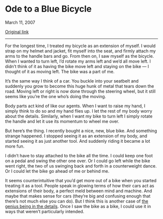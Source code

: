 Ode to a Blue Bicycle
=====================

March 11, 2007

[Original link](http://www.aaronsw.com/weblog/bluebike)

* * * * *

For the longest time, I treated my bicycle as an extension of myself. I
would strap on my helmet and jacket, fit myself into the seat, and
firmly attach my arms to the handle bars and go. From then on, I saw
myself as the bicycle. When I wanted to turn left, I’d rotate my arms
left and we’d all move left. I didn’t think of it as having the bike
move left and staying on the bike — I thought of it as moving left. The
bike was a part of me.

It’s the same way I think of a car. You buckle into your seatbelt and
suddenly you grow to become this huge hunk of metal that tears down the
road. Moving left or right is now done through the steering wheel, but
it still seems like you’re the one who’s doing the moving.

Body parts act kind of like our agents. When I want to raise my hand, I
simply think to do so and my hand flies up. I let the rest of my body
worry about the details. Similarly, when I want my bike to turn left I
simply rotate the handle and let it use its momentum to wheel me over.

But here’s the thing. I recently bought a nice, new, blue bike. And
something strange happened. I stopped seeing it as an extension of my
body, and started seeing it as just another tool. And suddenly riding it
became a lot more fun.

I didn’t have to stay attached to the bike all the time. I could keep
one foot on a pedal and swing the other one over. Or I could go left
while the bike went right, the two of us swinging back and forth in a
counterweight dance. Or I could let the bike go ahead of me or behind
me.

It seems counterintuitive that you’d get more out of a bike when you
started treating it as a tool. People speak in glowing terms of how
their cars act as extensions of their body, a perfect meld between mind
and machine. And maybe that makes sense for cars (they’re big and
confusing enough that there’s not much else you can do). But I think
this is another case of [the genius being in the
details](http://www.aaronsw.com/weblog/smartabstractions). Once I saw
the bike as a bike, I could use it in ways that weren’t particularly
intended.
